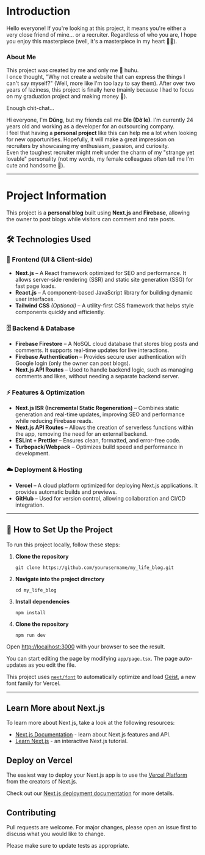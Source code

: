 # Introduction

Hello everyone! If you're looking at this project, it means you're either a very close friend of mine... or a recruiter. Regardless of who you are, I hope you enjoy this masterpiece (well, it's a masterpiece in my heart 😵‍💫).  

### About Me  

This project was created by me and only me 🥺 huhu.  
I once thought, "Why not create a website that can express the things I can't say myself?" (Well, more like I'm too lazy to say them). After over two years of laziness, this project is finally here (mainly because I had to focus on my graduation project and making money 🥱).  

Enough chit-chat...  

Hi everyone, I'm **Dũng**, but my friends call me **Dle (Đờ le)**. I'm currently 24 years old and working as a developer for an outsourcing company.  
I feel that having a **personal project** like this can help me a lot when looking for new opportunities. Hopefully, it will make a great impression on recruiters by showcasing my enthusiasm, passion, and curiosity.  
Even the toughest recruiter might melt under the charm of my "strange yet lovable" personality (not my words, my female colleagues often tell me I'm cute and handsome 🤣).  

---

# Project Information  

This project is a **personal blog** built using **Next.js** and **Firebase**, allowing the owner to post blogs while visitors can comment and rate posts.

## 🛠 Technologies Used  

### 🚀 Frontend (UI & Client-side)  
- **Next.js** – A React framework optimized for SEO and performance. It allows server-side rendering (SSR) and static site generation (SSG) for fast page loads.  
- **React.js** – A component-based JavaScript library for building dynamic user interfaces.  
- **Tailwind CSS** *(Optional)* – A utility-first CSS framework that helps style components quickly and efficiently.  

### 🗄️ Backend & Database  
- **Firebase Firestore** – A NoSQL cloud database that stores blog posts and comments. It supports real-time updates for live interactions.  
- **Firebase Authentication** – Provides secure user authentication with Google login (only the owner can post blogs).  
- **Next.js API Routes** – Used to handle backend logic, such as managing comments and likes, without needing a separate backend server.  

### ⚡ Features & Optimization  
- **Next.js ISR (Incremental Static Regeneration)** – Combines static generation and real-time updates, improving SEO and performance while reducing Firebase reads.
- **Next.js API Routes** – Allows the creation of serverless functions within the app, removing the need for an external backend.  
- **ESLint + Prettier** – Ensures clean, formatted, and error-free code.  
- **Turbopack/Webpack** – Optimizes build speed and performance in development.  

### ☁️ Deployment & Hosting  
- **Vercel** – A cloud platform optimized for deploying Next.js applications. It provides automatic builds and previews.  
- **GitHub** – Used for version control, allowing collaboration and CI/CD integration.  

---

## 📌 How to Set Up the Project  

To run this project locally, follow these steps:

1. **Clone the repository**
   ```terminal
   git clone https://github.com/yourusername/my_life_blog.git
   ```

2. **Navigate into the project directory**
   ```terminal
   cd my_life_blog
   ```
3. **Install dependencies**
   ```terminal
   npm install
   ```
1. **Clone the repository**
   ```terminal
   npm run dev
   ```


Open [http://localhost:3000](http://localhost:3000) with your browser to see the result.

You can start editing the page by modifying `app/page.tsx`. The page auto-updates as you edit the file.

This project uses [`next/font`](https://nextjs.org/docs/app/building-your-application/optimizing/fonts) to automatically optimize and load [Geist](https://vercel.com/font), a new font family for Vercel.

---

## Learn More about Next.js

To learn more about Next.js, take a look at the following resources:

- [Next.js Documentation](https://nextjs.org/docs) - learn about Next.js features and API.
- [Learn Next.js](https://nextjs.org/learn) - an interactive Next.js tutorial.

## Deploy on Vercel

The easiest way to deploy your Next.js app is to use the [Vercel Platform](https://vercel.com/new?utm_medium=default-template&filter=next.js&utm_source=create-next-app&utm_campaign=create-next-app-readme) from the creators of Next.js.

Check out our [Next.js deployment documentation](https://nextjs.org/docs/app/building-your-application/deploying) for more details.

## Contributing

Pull requests are welcome. For major changes, please open an issue first
to discuss what you would like to change.

Please make sure to update tests as appropriate.
